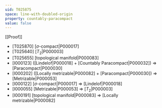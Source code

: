 ```yaml
---
uid: T025875
space: line-with-doubled-origin
property: countably-paracompact
value: false
---
```

[[Proof]]

* [T025870] [$\sigma$-compact|P000017]
* [T025640] [$T_2$|P000003]
* [T025655] [topological manifold|P000083]
* [I000123] ([Lindelof|P000018] + [Countably Paracompact|P000032]) => [Paracompact|P000030]
* [I000202] ([Locally metrizable|P000082] + [Paracompact|P000030]) => [Metrizable|P000053]
* [I000122] [$\sigma$-compact|P000017] => [Lindelof|P000018]
* [I000055] [Metrizable|P000053] => [$T_2$|P000003]
* [I000191] [topological manifold|P000083] => [Locally metrizable|P000082]

